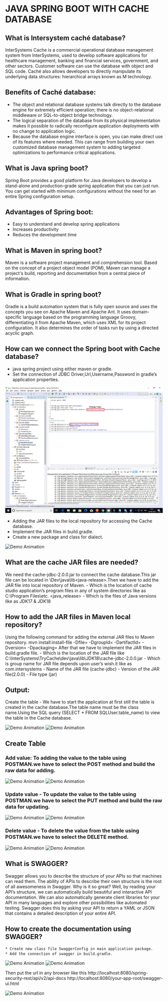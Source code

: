# JAVA SPRING BOOT WITH CACHE DATABASE

## What is Intersystem caché database?
  InterSystems Cache is a commercial operational database management system from InterSystems, used to develop software applications for healthcare management, banking and financial services, government, and other sectors. Customer software can use the database with object and SQL code. Caché also allows developers to directly manipulate its underlying data structures: hierarchical arrays known as M technology.
  
## Benefits of Caché database:

  * The object and relational database systems talk directly to the database engine for extremely efficient operation; there is no object-relational middleware or SQL-to-object bridge technology.
  * The logical separation of the database from its physical implementation makes it possible to radically reconfigure application deployments with no change to application logic.
  * Because the database engine interface is open, you can make direct use of its features where needed. This can range from building your own customized database management system to adding targeted optimizations to performance critical applications.

## What is Java spring boot?
  Spring Boot provides a good platform for Java developers to develop a stand-alone and production-grade spring application that you can just run. You can get started with minimum configurations without the need for an entire Spring configuration setup.

## Advantages of Spring boot:
  * Easy to understand and develop spring applications
  * Increases productivity
  * Reduces the development time
  
## What is Maven in spring boot? 
  Maven is a software project management and comprehension tool. Based on the concept of a project object model (POM), Maven can manage a project's build, reporting and documentation from a central piece of information.

## What is Gradle in spring boot?
  Gradle is a build automation system that is fully open source and uses the concepts you see on Apache Maven and Apache Ant. It uses domain-specific language based on the programming language Groovy, differentiating it from Apache Maven, which uses XML for its project configuration. It also determines the order of tasks run by using a directed acyclic graph.

## How can we connect the Spring boot with Cache database?
   *  java spring project using either maven or gradle.
   *  Set the connection of JDBC Driver,Url,Username,Password in gradle’s application properties.
  
![](https://raw.githubusercontent.com/10DECODERS/Cache-Springboot-EMR-Document/assets/1.jpg?raw=true)

  * Adding the JAR files to the local repository for accessing the Cache database.
  * Implement the JAR files in build.gradle.
  * Create a new package and class for dialect.
  
  ![Demo Animation](../assets/2.jpg?raw=true)
  
 ## What are the cache JAR files are needed?
  We need the cache-jdbc-2.0.0.jar to connect the cache database.This jar file can be located in <install-dir>\Dev\java\lib\<java-release>.Then we have to add the JAR file into local repository of  Maven.
	<install-dir> -  Which is the location of cache studio application’s program files in any of system directories like as C:\Program Files\etc.
	<java_release> - Which is the files of Java versions like as JDK17 & JDK18

## How to add the JAR files in Maven local repository?
  Using the following command for adding the external JAR files to Maven repository.
 mvn install:install-file -Dfile=<path-to-file> -DgroupId=<group-id> -DartifactId=<artifact-id> -Dversion=<version> -Dpackaging=<packaging>
	After that we have to implement the JAR files in build.gradle file.
	<path-to-file> - Which is the location of the JAR file like C:\InterSystems\TryCache\dev\java\lib\JDK18\cache-jdbc-2.0.0.jar 
	<group-id> - Which is group name for JAR file depends upon user’s wish.it like as com.intersystems
	<artifact-id> - Name of the JAR file (cache-jdbc)
	<version> - Version of the JAR file(2.0.0)
	<packaging>  - File type (jar)
   
## Output:
  Create the table - We have to start the application at first still the table is created in the cache database.The table name must be the class name.Using the SQL query (SELECT * FROM SQLUser.table_name) to view the table in the Cache database.

 ![Demo Animation](../assets/3.jpg?raw=true)
 ![Demo Animation](../assets/4.jpg?raw=true)
 
## Create Table
 
### Add value: To adding the value to the table using POSTMAN.we have to select the POST method and build the raw data for adding.
 
![Demo Animation](../assets/5.jpg?raw=true)
![Demo Animation](../assets/6.jpg?raw=true)
  
### Update value - To update the value to the table using POSTMAN.we have to select the PUT method and build the raw data for updating.
 
 ![Demo Animation](../assets/7.jpg?raw=true)
 ![Demo Animation](../assets/8.jpg?raw=true)

### Delete value - To delete the value from the table using POSTMAN.we have to select the DELETE method.
  
 ![Demo Animation](../assets/9.jpg?raw=true)
 ![Demo Animation](../assets/10.jpg?raw=true)
  
## What is SWAGGER?
   Swagger allows you to describe the structure of your APIs so that machines can read them. The ability of APIs to describe their own structure is the root of all awesomeness in Swagger. Why is it so great? Well, by reading your API’s structure, we can automatically build beautiful and interactive API documentation. We can also automatically generate client libraries for your API in many languages and explore other possibilities like automated testing. Swagger does this by asking your API to return a YAML or JSON that contains a detailed description of your entire API. 

## How to create the documentation using SWAGGER?
	* Create new class file SwaggerConfig in main application package.
	* Add the connection of swagger in build.gradle.
  
 ![Demo Animation](../assets/11.jpg?raw=true)
 ![Demo Animation](../assets/12.jpg?raw=true)
  
  Then put the url in any browser like this 
    http://localhost:8080/spring-security-rest/api/v2/api-docs
    http://localhost:8080/your-app-root/swagger-ui.html

 ![Demo Animation](../assets/13.jpg?raw=true)




